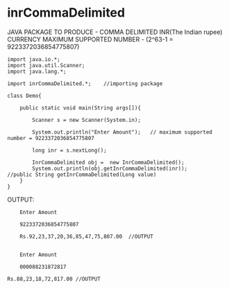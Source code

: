 # inrCommaDelimited
JAVA PACKAGE TO PRODUCE - COMMA DELIMITED INR(The Indian rupee) CURRENCY
MAXIMUM SUPPORTED NUMBER - (2^63-1 = 9223372036854775807)



	import java.io.*;
	import java.util.Scanner;
	import java.lang.*;

	import inrCommaDelimited.*;    //importing package

	class Demo{
	
		public static void main(String args[]){

			Scanner s = new Scanner(System.in);		

			System.out.println("Enter Amount");   // maximum supported number = 9223372036854775807

			long inr = s.nextLong();

			InrCommaDelimited obj =  new InrCommaDelimited();
			System.out.println(obj.getInrCommaDelimited(inr));			//public String getInrCommaDelimited(Long value)
		}
	}


OUTPUT:

		Enter Amount

		9223372036854775807

		Rs.92,23,37,20,36,85,47,75,807.00  //OUTPUT


		Enter Amount

		000088231872817

	Rs.88,23,18,72,817.00 //OUTPUT


